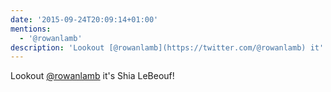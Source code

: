 ```yaml
---
date: '2015-09-24T20:09:14+01:00'
mentions:
  - '@rowanlamb'
description: 'Lookout [@rowanlamb](https://twitter.com/@rowanlamb) it''s Shia LeBeouf!'
---
```

Lookout [@rowanlamb](https://twitter.com/@rowanlamb) it's Shia LeBeouf!
